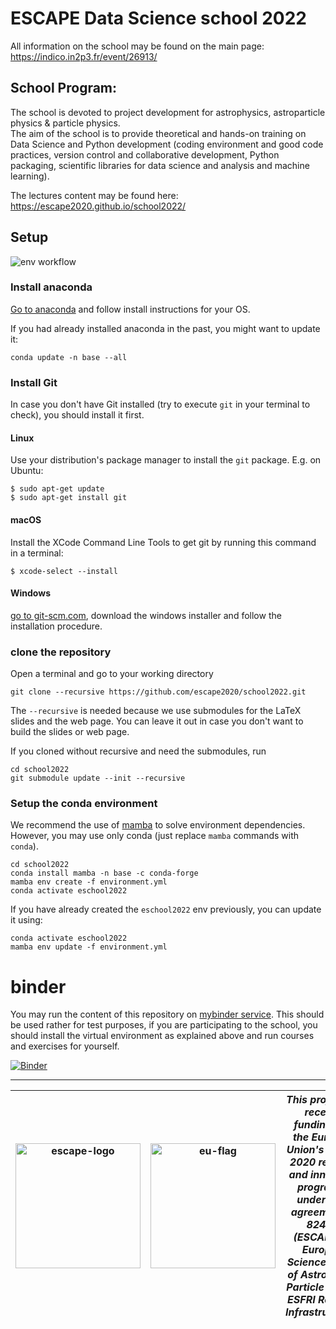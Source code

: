 # ESCAPE Data Science school 2022

All information on the school may be found on the main page:     
https://indico.in2p3.fr/event/26913/

## School Program:

The school is devoted to project development for astrophysics, astroparticle physics & particle physics.    
The aim of the school is to provide theoretical and hands-on training on Data Science and Python development (coding environment and good code practices, version control and collaborative development, Python packaging, scientific libraries for data science and analysis and machine learning).

The lectures content may be found here:
https://escape2020.github.io/school2022/

## Setup

![env workflow](https://github.com/escape2020/school2022/actions/workflows/python-package-conda.yml/badge.svg)


### Install anaconda

[Go to anaconda](https://www.anaconda.com/products/individual) and follow install instructions for your OS.

If you had already installed anaconda in the past, you might want to update it:
```
conda update -n base --all
```

### Install Git

In case you don't have Git installed (try to execute `git` in your terminal to
check), you should install it first.

#### Linux
Use your distribution's package manager to install the `git` package. E.g. on Ubuntu:

```
$ sudo apt-get update
$ sudo apt-get install git
```

#### macOS

Install the XCode Command Line Tools to get git by running this command in a terminal:
```
$ xcode-select --install
```

#### Windows
[go to git-scm.com](http://www.git-scm.com/download), download the windows installer and follow the installation procedure.

### clone the repository

Open a terminal and go to your working directory

```
git clone --recursive https://github.com/escape2020/school2022.git
```

The `--recursive` is needed because we use submodules for the LaTeX slides and
the web page. You can leave it out in case you don't want to build the slides or web page.

If you cloned without recursive and need the submodules, run
```
cd school2022
git submodule update --init --recursive
```

### Setup the conda environment

We recommend the use of [mamba](https://github.com/mamba-org/mamba) to solve environment dependencies.    
However, you may use only conda (just replace `mamba` commands with `conda`).

```
cd school2022
conda install mamba -n base -c conda-forge
mamba env create -f environment.yml
conda activate eschool2022
```

If you have already created the `eschool2022` env previously, you can update it using:

```
conda activate eschool2022
mamba env update -f environment.yml
```


# binder

You may run the content of this repository on [mybinder service](https://mybinder.readthedocs.io/en/latest/).
This should be used rather for test purposes, if you are participating to the school, you should install the virtual environment as explained above and run courses and exercises for yourself.

[![Binder](https://mybinder.org/badge_logo.svg)](https://mybinder.org/v2/gh/escape2020/school2022.git/HEAD)

---




| <img src="https://projectescape.eu/sites/default/files/logo-Escape_0.png" alt="escape-logo" width="200"/> | <img src="https://projectescape.eu/sites/all/themes/escape/images/eu-flag.png" alt="eu-flag" width="200"/> | _This project has received funding from the European Union's Horizon 2020 research and innovation programme under grant agreement No 824064 (ESCAPE, the European Science Cluster of Astronomy & Particle Physics ESFRI Research Infrastructures)._ |
| --- | --- | --- |

